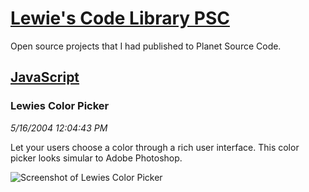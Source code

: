 # [Lewie's Code Library PSC](../../README.md)

Open source projects that I had published to Planet Source Code.

## [JavaScript](../README.md)

### Lewies Color Picker

*5/16/2004 12:04:43 PM*

Let your users choose a color through a rich user interface. This color picker looks simular to Adobe Photoshop.

![Screenshot of Lewies Color Picker](/screenshot.jpg)



